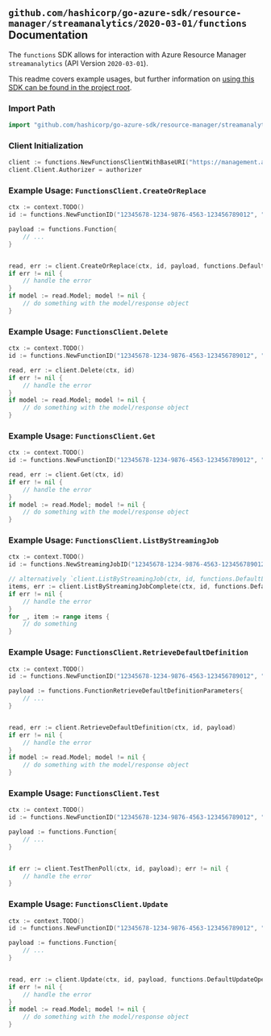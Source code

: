 
## `github.com/hashicorp/go-azure-sdk/resource-manager/streamanalytics/2020-03-01/functions` Documentation

The `functions` SDK allows for interaction with Azure Resource Manager `streamanalytics` (API Version `2020-03-01`).

This readme covers example usages, but further information on [using this SDK can be found in the project root](https://github.com/hashicorp/go-azure-sdk/tree/main/docs).

### Import Path

```go
import "github.com/hashicorp/go-azure-sdk/resource-manager/streamanalytics/2020-03-01/functions"
```


### Client Initialization

```go
client := functions.NewFunctionsClientWithBaseURI("https://management.azure.com")
client.Client.Authorizer = authorizer
```


### Example Usage: `FunctionsClient.CreateOrReplace`

```go
ctx := context.TODO()
id := functions.NewFunctionID("12345678-1234-9876-4563-123456789012", "example-resource-group", "streamingJobName", "functionName")

payload := functions.Function{
	// ...
}


read, err := client.CreateOrReplace(ctx, id, payload, functions.DefaultCreateOrReplaceOperationOptions())
if err != nil {
	// handle the error
}
if model := read.Model; model != nil {
	// do something with the model/response object
}
```


### Example Usage: `FunctionsClient.Delete`

```go
ctx := context.TODO()
id := functions.NewFunctionID("12345678-1234-9876-4563-123456789012", "example-resource-group", "streamingJobName", "functionName")

read, err := client.Delete(ctx, id)
if err != nil {
	// handle the error
}
if model := read.Model; model != nil {
	// do something with the model/response object
}
```


### Example Usage: `FunctionsClient.Get`

```go
ctx := context.TODO()
id := functions.NewFunctionID("12345678-1234-9876-4563-123456789012", "example-resource-group", "streamingJobName", "functionName")

read, err := client.Get(ctx, id)
if err != nil {
	// handle the error
}
if model := read.Model; model != nil {
	// do something with the model/response object
}
```


### Example Usage: `FunctionsClient.ListByStreamingJob`

```go
ctx := context.TODO()
id := functions.NewStreamingJobID("12345678-1234-9876-4563-123456789012", "example-resource-group", "streamingJobName")

// alternatively `client.ListByStreamingJob(ctx, id, functions.DefaultListByStreamingJobOperationOptions())` can be used to do batched pagination
items, err := client.ListByStreamingJobComplete(ctx, id, functions.DefaultListByStreamingJobOperationOptions())
if err != nil {
	// handle the error
}
for _, item := range items {
	// do something
}
```


### Example Usage: `FunctionsClient.RetrieveDefaultDefinition`

```go
ctx := context.TODO()
id := functions.NewFunctionID("12345678-1234-9876-4563-123456789012", "example-resource-group", "streamingJobName", "functionName")

payload := functions.FunctionRetrieveDefaultDefinitionParameters{
	// ...
}


read, err := client.RetrieveDefaultDefinition(ctx, id, payload)
if err != nil {
	// handle the error
}
if model := read.Model; model != nil {
	// do something with the model/response object
}
```


### Example Usage: `FunctionsClient.Test`

```go
ctx := context.TODO()
id := functions.NewFunctionID("12345678-1234-9876-4563-123456789012", "example-resource-group", "streamingJobName", "functionName")

payload := functions.Function{
	// ...
}


if err := client.TestThenPoll(ctx, id, payload); err != nil {
	// handle the error
}
```


### Example Usage: `FunctionsClient.Update`

```go
ctx := context.TODO()
id := functions.NewFunctionID("12345678-1234-9876-4563-123456789012", "example-resource-group", "streamingJobName", "functionName")

payload := functions.Function{
	// ...
}


read, err := client.Update(ctx, id, payload, functions.DefaultUpdateOperationOptions())
if err != nil {
	// handle the error
}
if model := read.Model; model != nil {
	// do something with the model/response object
}
```
